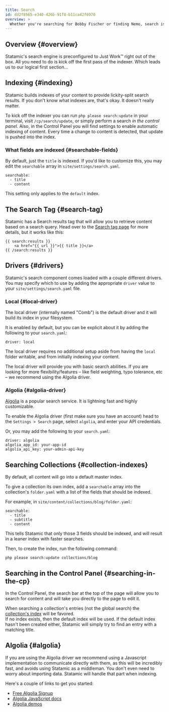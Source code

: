 ```yaml
---
title: Search
id: dd2f8565-e340-426b-91f8-b11ca42f6970
overview: >
  Whether you're searching for Bobby Fischer or finding Nemo, search is a common staple of the web experience. Who has time for clicking? Get searching!
---
```


## Overview {#overview}

Statamic's search engine is preconfigured to Just Work™ right out of the box. All you need to do is kick off the first pass of the indexer. Which leads us to our logical first section...

## Indexing {#indexing}

Statamic builds indexes of your content to provide lickity-split search results. If you don't know what indexes are, that's okay. It doesn't really matter.

To kick off the indexer you can run `php please search:update` in your terminal, visit `/cp/search/update`, or simply perform a search _in the control panel_. Also, in the Control Panel you will find settings to enable automatic indexing of content. Every time a change to content is detected, that update is pushed into the index.

### What fields are indexed {#searchable-fields}

By default, just the `title` is indexed. If you'd like to customize this, you may edit the `searchable` array in `site/settings/search.yaml`.

``` .lang-yaml
searchable:
  - title
  - content
```

This setting only applies to the `default` index.

## The Search Tag {#search-tag}

Statamic has a Search results tag that will allow you to retrieve content based on a search query. Head over to the [Search tag page][search_tag] for more details, but it works like this:

```
{{ search:results }}
	<a href="{{ url }}">{{ title }}</a>
{{ /search:results }}
```

## Drivers {#drivers}

Statamic's search component comes loaded with a couple different drivers. You may specify which to use by adding the appropriate 
`driver` value to your `site/settings/search.yaml` file.

### Local {#local-driver}

The local driver (internally named "Comb") is the default driver and it will build its index in your filesystem.

It is enabled by default, but you can be explicit about it by adding the following to your `search.yaml`:

``` .lang-yaml
driver: local
```

The local driver requires no additional setup aside from having the `local` folder writable, and from initially indexing your content.

The local driver will provide you with basic search abilities. If you are looking for more flexibility/features –
like field weighting, typo tolerance, etc – we recommend using the Algolia driver.

### Algolia {#algolia-driver}

[Algolia](https://www.algolia.com/referrals/36eaab9b/join) is a popular search service. It is lightning fast and highly customizable.

To enable the Algolia driver (first make sure you have an account) head to the `Settings > Search` page, select `algolia`, and enter your API credentials.

Or, you may add the following to your `search.yaml`:

``` .lang-yaml
driver: algolia
algolia_app_id: your-app-id
algolia_api_key: your-admin-api-key
```

## Searching Collections {#collection-indexes}

By default, all content will go into a default master index.

To give a collection its own index, add a `searchable` array into the collection's `folder.yaml` with a list of the fields that should be indexed.

For example, in `site/content/collections/blog/folder.yaml`:

``` .lang-yaml
searchable:
  - title
  - subtitle
  - content
```

This tells Statamic that only those 3 fields should be indexed, and will result in a leaner index with faster searches.

Then, to create the index, run the following command:

``` .lang-bash
php please search:update collections/blog
```


## Searching in the Control Panel {#searching-in-the-cp}
In the Control Panel, the search bar at the top of the page will allow you to search for content and will take you directly to the page to edit it.

When searching a collection's entries (not the global search) the [collection's index](#collection-indexes) will be favored.  
If no index exists, then the default index will be used. If the default index hasn't been created either, Statamic will simply try to find an entry with a matching title.


## Algolia {#algolia}

If you are using the Algolia driver we recommend using a Javascript implementation to communicate directly with them, as this will be incredibly fast, and avoids using Statamic as a middleman. You don't even need to worry about importing data. Statamic will handle that part when indexing.

Here's a couple of links to get you started:

- [Free Algolia Signup](https://www.algolia.com/)
- [Algolia JavaScript docs](https://www.algolia.com/doc/javascript)
- [Algolia demos](https://www.algolia.com/demos)

[search_tag]: /tags/search
